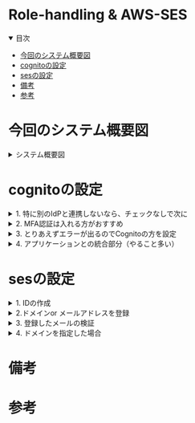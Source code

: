 # Role-handling & AWS-SES

<details open="open">
<summary>目次</summary>


- [今回のシステム概要図](#今回のシステム概要図)
- [cognitoの設定](#cognitoの設定)
- [sesの設定](#sesの設定)
- [備考](#備考)
- [参考](#参考)
</details>

# 今回のシステム概要図
<details>
<summary> システム概要図</summary>

</details>


# cognitoの設定

<details>
<summary> 1. 特に別のIdPと連携しないなら、チェックなしで次に</summary>

![](assets/images/cognito1.png)

</details>

<details>
<summary> 2. MFA認証は入れる方がおすすめ</summary>

![](assets/images/cognito2.png)

</details>

<details>
<summary> 3. とりあえずエラーが出るのでCognitoの方を設定</summary>

![](assets/images/cognito3.png)

</details>

<details>
<summary> 4. アプリケーションとの統合部分（やること多い）</summary>

- ホストされた認証ページにチュックを入れて、springsecurityのauthorize-urlからアクセスできるCognitoドメインの作成
- 秘密クライエントにチェックを入れて、シークレットの生成
- コールバックURIの登録
- スコープをopenIDで設定（できるだけ少ない情報にしたかった）
- 実際に取れそうなPrincipalは下記の添付

![](assets/images/cognito4.png)
![](assets/images/cognito5.png)
![](assets/images/cognito6.png)
![](assets/images/cognito-principal.png)

</details>

# sesの設定

<details>
<summary> 1. IDの作成</summary>

- ①のIDをクリック
- ②IDの作成をクリック

![](assets/images/ses-1.png)

</details>

<details>
<summary> 2.ドメインor メールアドレスを登録</summary>

- ③今回の例は、Eメールをチェックして、アドレスを記入
- ④IDの作成をクリック

![](assets/images/ses-2.png)

</details>

<details>
<summary> 3. 登録したメールの検証</summary>

- ⑤「検証保留中」になっているため、登録したメールアドレスに届いているメールで検証を進める。検証されると「検証済み」になる
- この検証を実施しないと、SESがメール送信できない。サンドボックスモードの場合は、受信メアドもこの検証処理が事前に必要

![](assets/images/ses-3.png)

</details>

<details>
<summary> 4. ドメインを指定した場合</summary>

- ドメインの指定の場合は、下記の添付を選択して作成
- TXTレコードをRoute53で追加したら検証完了

![](assets/images/ses-4.png)
![](assets/images/ses-5.png)

</details>


# 備考

# 参考
